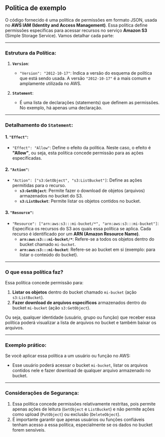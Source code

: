 ## Politica de exemplo

O código fornecido é uma política de permissões em formato JSON, usada no **AWS IAM (Identity and Access Management)**. Essa política define permissões específicas para acessar recursos no serviço **Amazon S3** (Simple Storage Service). Vamos detalhar cada parte:

---

### Estrutura da Política:

1. **`Version`**:
   - `"Version": "2012-10-17"`: Indica a versão do esquema de política que está sendo usada. A versão `"2012-10-17"` é a mais comum e amplamente utilizada no AWS.

2. **`Statement`**:
   - É uma lista de declarações (statements) que definem as permissões. No exemplo, há apenas uma declaração.

---

### Detalhamento do `Statement`:

#### 1. `"Effect"`:
   - `"Effect": "Allow"`: Define o efeito da política. Neste caso, o efeito é **"Allow"**, ou seja, esta política concede permissão para as ações especificadas.

#### 2. `"Action"`:
   - `"Action": ["s3:GetObject", "s3:ListBucket"]`: Define as ações permitidas para o recurso.
     - **`s3:GetObject`**: Permite fazer o download de objetos (arquivos) armazenados no bucket do S3.
     - **`s3:ListBucket`**: Permite listar os objetos contidos no bucket.

#### 3. `"Resource"`:
   - `"Resource": ["arn:aws:s3:::mi-bucket/*", "arn:aws:s3:::mi-bucket"]`: Especifica os recursos do S3 aos quais essa política se aplica. Cada recurso é identificado por um **ARN (Amazon Resource Name)**.
     - **`arn:aws:s3:::mi-bucket/*`**: Refere-se a todos os objetos dentro do bucket chamado `mi-bucket`.
     - **`arn:aws:s3:::mi-bucket`**: Refere-se ao bucket em si (exemplo: para listar o conteúdo do bucket).

---

### O que essa política faz?

Essa política concede permissão para:
1. **Listar os objetos** dentro do bucket chamado `mi-bucket` (ação `s3:ListBucket`).
2. **Fazer download de arquivos específicos** armazenados dentro do bucket `mi-bucket` (ação `s3:GetObject`).

Ou seja, qualquer identidade (usuário, grupo ou função) que receber essa política poderá visualizar a lista de arquivos no bucket e também baixar os arquivos.

---

### Exemplo prático:

Se você aplicar essa política a um usuário ou função no AWS:
- Esse usuário poderá acessar o bucket `mi-bucket`, listar os arquivos contidos nele e fazer download de qualquer arquivo armazenado no bucket.

---

### Considerações de Segurança:

1. Essa política concede permissões relativamente restritas, pois permite apenas ações de leitura (`GetObject` e `ListBucket`) e não permite ações como upload (`PutObject`) ou exclusão (`DeleteObject`).
2. É importante garantir que apenas usuários ou funções confiáveis tenham acesso a essa política, especialmente se os dados no bucket forem sensíveis.

